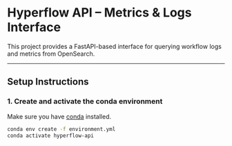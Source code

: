 # Hyperflow API – Metrics & Logs Interface

This project provides a FastAPI-based interface for querying workflow logs and metrics from OpenSearch.

---

## Setup Instructions

### 1. Create and activate the conda environment

Make sure you have [conda](https://docs.conda.io/en/latest/miniconda.html) installed.

```bash
conda env create -f environment.yml
conda activate hyperflow-api
